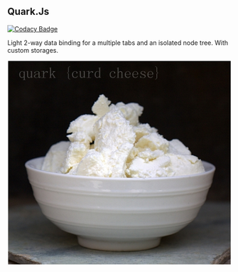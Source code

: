 ## Quark.Js
[![Codacy Badge](https://www.codacy.com/project/badge/9f3a36501aba4c429cbff1d50ffaea8b)](https://www.codacy.com/app/eudgee/quark-js)

Light 2-way data binding for a multiple tabs and an isolated node tree.
With custom storages.

![Quark!](https://github.com/EuDgee/quark-js/blob/master/other/logo.jpg)
